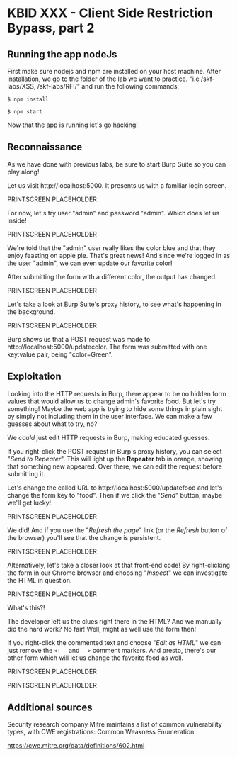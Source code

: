 # KBID XXX - Client Side Restriction Bypass, part 2

## Running the app nodeJs

First make sure nodejs and npm are installed on your host machine.
After installation, we go to the folder of the lab we want to practice.
"i.e /skf-labs/XSS, /skf-labs/RFI/" and run the following commands:

```
$ npm install
```

```
$ npm start
```

Now that the app is running let's go hacking!

## Reconnaissance

As we have done with previous labs, be sure to start Burp Suite so you can play along!

Let us visit http://localhost:5000. It presents us with a familiar login screen.

PRINTSCREEN PLACEHOLDER

For now, let's try user "admin" and password "admin". Which does let us inside!

PRINTSCREEN PLACEHOLDER

We're told that the "admin" user really likes the color blue and that they enjoy feasting on apple pie. That's great news! And since we're logged in as the user "admin", we can even update our favorite color!

After submitting the form with a different color, the output has changed.

PRINTSCREEN PLACEHOLDER

Let's take a look at Burp Suite's proxy history, to see what's happening in the background.

PRINTSCREEN PLACEHOLDER

Burp shows us that a POST request was made to http://localhost:5000/updatecolor. The form was submitted with one key:value pair, being "color=Green".

## Exploitation

Looking into the HTTP requests in Burp, there appear to be no hidden form values that would allow us to change admin's favorite food. But let's try something! Maybe the web app is trying to hide some things in plain sight by simply not including them in the user interface. We can make a few guesses about what to try, no?

We _could_ just edit HTTP requests in Burp, making educated guesses.

If you right-click the POST request in Burp's proxy history, you can select "_Send to Repeater_". This will light up the **Repeater** tab in orange, showing that something new appeared. Over there, we can edit the request before submitting it.

Let's change the called URL to http://localhost:5000/updatefood and let's change the form key to "food". Then if we click the "_Send_" button, maybe we'll get lucky!

PRINTSCREEN PLACEHOLDER

We did! And if you use the "_Refresh the page_" link (or the _Refresh_ button of the browser) you'll see that the change is persistent.

PRINTSCREEN PLACEHOLDER

Alternatively, let's take a closer look at that front-end code! By right-clicking the form in our Chrome browser and choosing "_Inspect_" we can investigate the HTML in question.

PRINTSCREEN PLACEHOLDER

What's this?!

The developer left us the clues right there in the HTML? And we manually did the hard work? No fair! Well, might as well use the form then!

If you right-click the commented text and choose "_Edit as HTML_" we can just remove the `<!--` and `-->` comment markers. And presto, there's our other form which will let us change the favorite food as well.

PRINTSCREEN PLACEHOLDER

PRINTSCREEN PLACEHOLDER

## Additional sources

Security research company Mitre maintains a list of common vulnerability types, with CWE registrations: Common Weakness Enumeration.

https://cwe.mitre.org/data/definitions/602.html
